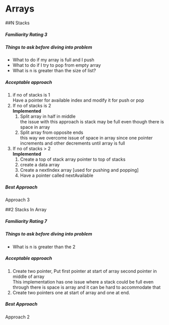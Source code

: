 # Arrays

##N Stacks
##### Familiarity Rating 3

##### Things to ask before diving into problem
* What to do if my array is full and I push
* What to do if I try to pop from empty array
* What is n is greater than the size of list?

##### Acceptable approach
1) if no of stacks is 1<br>
Have  a pointer for available index and modify it for push or pop<br/>
2) If no of stacks is 2<br> <b> Implemented </b>
   1) Split array in half in middle <br/>
  the issue with this approach is stack may be full even though there is space in array
   2) Split array from opposite ends <br/>
   this way we overcome issue of space in array since one pointer increments and other decrements
   until array is full
3)  If no of stacks > 2<br/>
<b>Implemented</b>
    1) Create a top of stack array pointer to top of stacks
    2) create a data array 
    3) Create a nextIndex array [used for pushing and popping]
    4) Have a pointer called nextAvailable
        
##### Best Approach
Approach 3


##2 Stacks In Array
##### Familiarity Rating 7
##### Things to ask before diving into problem
* What is n is greater than the 2

##### Acceptable approach
1) Create two pointer, Put first pointer at start of array second pointer in middle of array<br>
This implementation has one issue where  a stack could be full even through there is space is array
and it can be hard to accommodate that
2) Create two pointers one at start of array and one at end.
        
##### Best Approach
Approach 2
